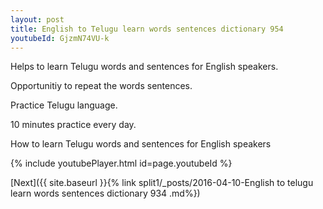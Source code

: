 ```yaml
---
layout: post
title: English to Telugu learn words sentences dictionary 954 
youtubeId: GjzmN74VU-k
---
```

 
 
Helps to learn Telugu words and sentences for English speakers.

Opportunitiy to repeat the words sentences. 

Practice Telugu language. 
 
10 minutes practice every day. 
 
How to learn Telugu words and sentences for English speakers 
 
{% include youtubePlayer.html id=page.youtubeId %}
 
 
[Next]({{ site.baseurl }}{% link  split1/_posts/2016-04-10-English to telugu learn words sentences dictionary 934 .md%})
 
